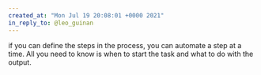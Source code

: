```yaml
---
created_at: "Mon Jul 19 20:08:01 +0000 2021"
in_reply_to: @leo_guinan
---
```


if you can define the steps in the process, you can automate a step at a time. All you need to know is when to start the task and what to do with the output.